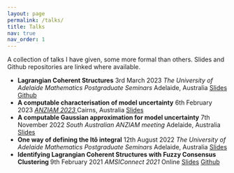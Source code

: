 ```yaml
---
layout: page
permalink: /talks/
title: Talks
nav: true
nav_order: 1
---
```


A collection of talks I have given, some more formal than others. Slides and Github repositories are linked where available. 

<ul class="talks">
  <li>
    <span class="talk-row">
      <b>Lagrangian Coherent Structures</b> 3rd March 2023
    </span>
    <span class="talk-row">
      <em>The University of Adelaide Mathematics Postgraduate Seminars</em>
      Adelaide, Australia
    </span>
    <span class="talk-links">
      <a href="/slides/lcs/slides.html#/title-slide">Slides</a>
      <a href="https://github.com/liamblake/lcs-talk">Github</a>
    </span>
  </li>

  <li>
    <span class="talk-row">
      <b>A computable characterisation of model uncertainty</b> 6th February
      2023
    </span>
    <span class="talk-row">
      <a href="https://smp.uq.edu.au/anziam-2023">
        <em>ANZIAM 2023</em>
      </a>
      Cairns, Australia
    </span>
    <span class="talk-links">
      <a href="/slides/anziam2023/anziam_slides.html#/title-slide">Slides</a>
    </span>
  </li>

  <li>
    <span class="talk-row">
      <b>A computable Gaussian approximation for model uncertainty</b> 7th
      November 2022
    </span>
    <span class="talk-row">
      <em>South Australian ANZIAM meeting</em> Adelaide, Australia
    </span>
    <span class="talk-links">
      <a href="/slides/sa_anziam_2022/LBlake_slides.html#/title-slide">Slides</a>
    </span>
  </li>

  <li>
    <span class="talk-row">
      <b>One way of defining the Itô integral</b> 12th August 2022
    </span>
    <span class="talk-row">
      <em>The University of Adelaide Mathematics Postgraduate Seminars</em>
      Adelaide, Australia
    </span>
    <span class="talk-links">
      <a href="/slides/ito_postgrad_slides.pdf">Slides</a>
    </span>
  </li>

  <li>
    <span class="talk-row">
      <b>
        Identifying Lagrangian Coherent Structures with Fuzzy Consensus
        Clustering
      </b>
      9th February 2021
    </span>
    <span class="talk-row">
      <em>AMSIConnect 2021</em> Online
    </span>
    <span class="talk-links">
      <a href="/slides/amsi_connect_slides.pdf">Slides</a>
      <a href="https://github.com/liamblake/AMSI-VSR-2020-21">Github</a>
    </span>
  </li>
</ul>
